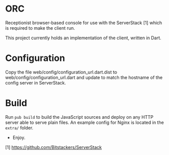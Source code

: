 ORC
==================

Receptionist browser-based console for use with the ServerStack [1] which is
required to make the client run.

This project currently holds an implementation of the client, written in Dart.

# Configuration
Copy the file web/config/configuration_url.dart.dist to
web/config/configuration_url.dart and update to match the hostname of the
config server in ServerStack.

# Build
Run `pub build` to build the JavaScript sources and deploy on any HTTP server
able to serve plain files. An example config for Nginx is located in the
`extra/` folder.

- Enjoy.

[1] https://github.com/Bitstackers/ServerStack
